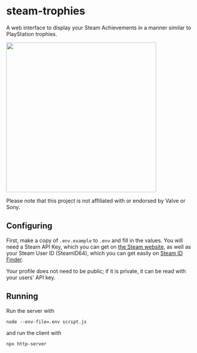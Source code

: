 # steam-trophies

A web interface to display your Steam Achievements in a manner similar to PlayStation trophies.

<img src="https://github.com/user-attachments/assets/14a912bf-7715-48e1-a370-cef82ca96e27" width="400"/>

Please note that this project is not affiliated with or endorsed by Valve or Sony.

## Configuring

First, make a copy of `.env.example` to `.env` and fill in the values. You will need a Steam API Key, which you can get on [the Steam website](https://steamcommunity.com/dev/apikey), as well as your Steam User ID (SteamID64), which you can get easily on [Steam ID Finder](https://www.steamidfinder.com/).

Your profile does not need to be public; if it is private, it can be read with your users' API key.

## Running

Run the server with

    node --env-file=.env script.js

and run the client with

    npx http-server

